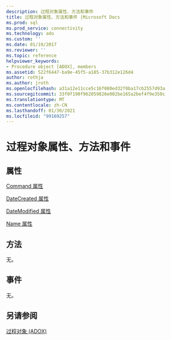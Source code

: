 ```yaml
---
description: 过程对象属性、方法和事件
title: 过程对象属性、方法和事件 |Microsoft Docs
ms.prod: sql
ms.prod_service: connectivity
ms.technology: ado
ms.custom: ''
ms.date: 01/19/2017
ms.reviewer: ''
ms.topic: reference
helpviewer_keywords:
- Procedure object [ADOX], members
ms.assetid: 522f6447-ba9e-45f5-a185-37b312e126d4
author: rothja
ms.author: jroth
ms.openlocfilehash: a31a12e11cce5c16f080ed32f0ba17cb2557d93a
ms.sourcegitcommit: 33f0f190f962059826e002be165a2bef4f9e350c
ms.translationtype: MT
ms.contentlocale: zh-CN
ms.lasthandoff: 01/30/2021
ms.locfileid: "99169257"
---
```

# <a name="procedure-object-properties-methods-and-events"></a>过程对象属性、方法和事件
## <a name="properties"></a>属性  
 [Command 属性](./command-property-adox.md)  
  
 [DateCreated 属性](./datecreated-property-adox.md)  
  
 [DateModified 属性](./datemodified-property-adox.md)  
  
 [Name 属性](./name-property-adox.md)  
  
## <a name="methods"></a>方法  
 无。  
  
## <a name="events"></a>事件  
 无。  
  
## <a name="see-also"></a>另请参阅  
 [过程对象 (ADOX)](./procedure-object-adox.md)
